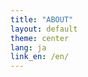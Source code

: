 ```yaml
---
title: "ABOUT"
layout: default
theme: center
lang: ja
link_en: /en/
---
```


<div id="qf-overview-host"></div>
<script src="{{ '/assets/js/top.js' | relative_url }}?v={{ site.time | date: '%s' }}" defer></script>
